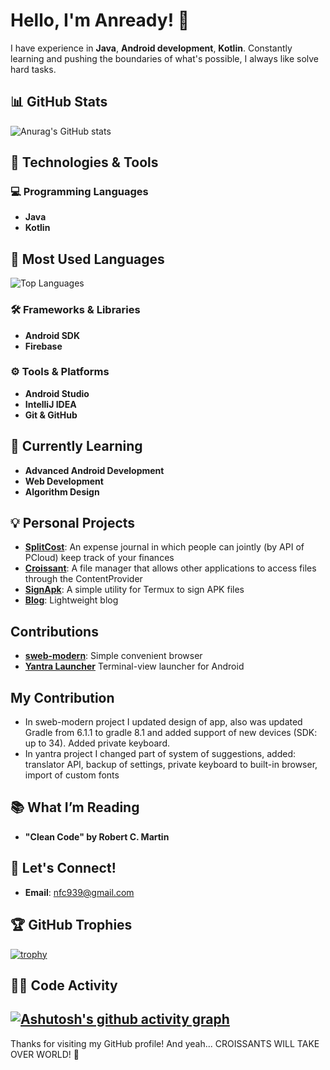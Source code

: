 # Hello, I'm Anready! 👋

I have experience in **Java**, **Android development**, **Kotlin**. Constantly learning and pushing the boundaries of what's possible, I always like solve hard tasks. 

## 📊 GitHub Stats
![Anurag's GitHub stats](https://github-readme-stats.vercel.app/api?username=anready&show_icons=true&theme=radical)

## 🔧 Technologies & Tools

### 💻 Programming Languages
- **Java**
- **Kotlin**

## 🚀 Most Used Languages
![Top Languages](https://github-readme-stats.vercel.app/api/top-langs/?username=anready&layout=compact&theme=radical)

### 🛠️ Frameworks & Libraries
- **Android SDK**
- **Firebase**

### ⚙️ Tools & Platforms
- **Android Studio**
- **IntelliJ IDEA**
- **Git & GitHub**

## 🌱 Currently Learning
- **Advanced Android Development**
- **Web Development**
- **Algorithm Design**

## 💡 Personal Projects

- **[SplitCost](https://github.com/Anready/SplitCost)**: An expense journal in which people can jointly (by API of PCloud) keep track of your finances
- **[Croissant](https://github.com/Anready/Croissant)**: A file manager that allows other applications to access files through the ContentProvider
- **[SignApk](https://github.com/Anready/SignApk)**: A simple utility for Termux to sign APK files 
- **[Blog](https://github.com/Anready/anready.github.io)**: Lightweight blog

## Contributions
- **[sweb-modern](https://github.com/Anready/sweb-modern)**: Simple convenient browser
- **[Yantra Launcher](https://github.com/codergtm/yantra-app-launcher)** Terminal-view launcher for Android

## My Contribution
- In sweb-modern project I updated design of app, also was updated Gradle from 6.1.1 to gradle 8.1 and added support of new devices (SDK: up to 34). Added private keyboard.
- In yantra project I changed part of system of suggestions, added: translator API, backup of settings, private keyboard to built-in browser, import of custom fonts 

## 📚 What I’m Reading
- **"Clean Code" by Robert C. Martin**

## 💬 Let's Connect!
- **Email**: [nfc939@gmail.com](nfc939@gmail.com)

## 🏆 GitHub Trophies
[![trophy](https://github-profile-trophy.vercel.app/?username=anready&theme=onedark)](https://github.com/ryo-ma/github-profile-trophy)

## 🧑‍💻 Code Activity
[![Ashutosh's github activity graph](https://github-readme-activity-graph.vercel.app/graph?username=anready&theme=github)](https://github.com/ashutosh00710/github-readme-activity-graph)
---

Thanks for visiting my GitHub profile! And yeah... CROISSANTS WILL TAKE OVER WORLD! 🚀
